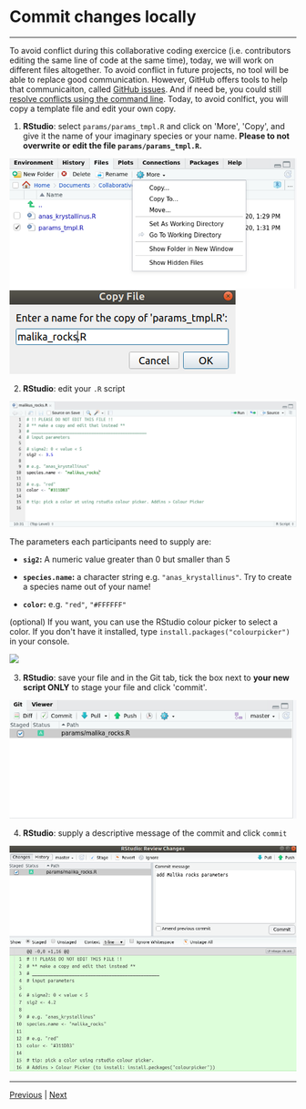 # Commit changes locally

***
To avoid conflict during this collaborative coding exercice (i.e. contributors editing the same line of code at the same time), today, we will work on different files altogether. To avoid conflict in future projects, no tool will be able to replace good communication. However, GitHub offers tools to help that communicaiton, called [GitHub issues](https://guides.github.com/features/issues/). And if need be, you could still [resolve conflicts using the command line](https://docs.github.com/en/free-pro-team@latest/github/collaborating-with-issues-and-pull-requests/resolving-a-merge-conflict-using-the-command-line). Today, to avoid conlfict, you will copy a template file and edit your own copy.

1. **RStudio**: select `params/params_tmpl.R` and click  on 'More', 'Copy', and give it the name of your imaginary species or your name. **Please to not overwrite or edit the file `params/params_tmpl.R`.**

![](./assets/copy-params_tmpl.png)
![](./assets/rename-copy.png)

2. **RStudio**: edit your `.R` script

![](./assets/edit-file.png)

The parameters each participants need to supply are:

- **`sig2`:** A numeric value greater than 0 but smaller than 5

- **`species.name`:** a character string e.g. `"anas_krystallinus"`. Try to create a species name out of your name!

- **`color`:** e.g. `"red"`, `"#FFFFFF"`

(optional) If you want, you can use the RStudio colour picker to select a color. If you don't have it installed, type `install.packages("colourpicker")` in your console. 

<img src="assets/colour_picker.png" width="500px" />

3. **RStudio**: save your file and in the Git tab, tick the box next to **your new script ONLY** to stage your file and click 'commit'.

![](./assets/stage.png)

4. **RStudio**: supply a descriptive message of the commit and click `commit`

![](./assets/commit.png)


***

[Previous](./clone.md) | [Next](./push.md)
